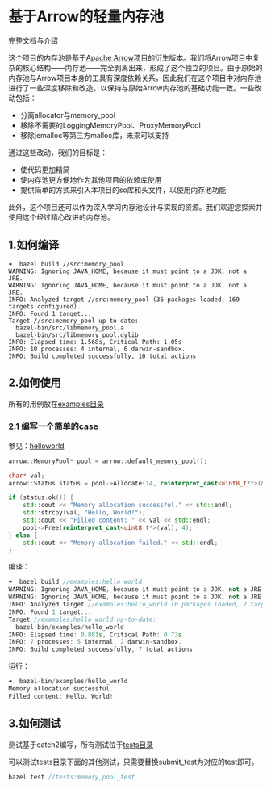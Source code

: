 # 基于Arrow的轻量内存池

[完整文档与介绍](https://hmpy6adnp5.feishu.cn/docx/BEKBdq0egoxmxNx3X3ZcHzkUnwd?pre_pathname=%2Fdrive%2Fhome%2F)

这个项目的内存池是基于[Apache Arrow项目](https://github.com/apache/arrow)的衍生版本。我们将Arrow项目中复杂的核心结构——内存池——完全剥离出来，形成了这个独立的项目。由于原始的内存池与Arrow项目本身的工具有深度依赖关系，因此我们在这个项目中对内存池进行了一些深度移除和改造，以保持与原始Arrow内存池的基础功能一致。一些改动包括：

- 分离allocator与memory_pool
- 移除不需要的LoggingMemoryPool、ProxyMemoryPool
- 移除jemalloc等第三方malloc库，未来可以支持

通过这些改动，我们的目标是：

- 使代码更加精简
- 使内存池更方便地作为其他项目的依赖库使用
- 提供简单的方式来引入本项目的so库和头文件，以使用内存池功能

此外，这个项目还可以作为深入学习内存池设计与实现的资源。我们欢迎您探索并使用这个经过精心改进的内存池。

## 1.如何编译

```
➜  bazel build //src:memory_pool 
WARNING: Ignoring JAVA_HOME, because it must point to a JDK, not a JRE.
WARNING: Ignoring JAVA_HOME, because it must point to a JDK, not a JRE.
INFO: Analyzed target //src:memory_pool (36 packages loaded, 169 targets configured).
INFO: Found 1 target...
Target //src:memory_pool up-to-date:
  bazel-bin/src/libmemory_pool.a
  bazel-bin/src/libmemory_pool.dylib
INFO: Elapsed time: 1.568s, Critical Path: 1.05s
INFO: 10 processes: 4 internal, 6 darwin-sandbox.
INFO: Build completed successfully, 10 total actions
```

## 2.如何使用

所有的用例放在[examples目录](./examples/)

### 2.1 编写一个简单的case

参见：[helloworld](./examples/hello_world.cc)

```cpp
arrow::MemoryPool* pool = arrow::default_memory_pool();

char* val;
arrow::Status status = pool->Allocate(14, reinterpret_cast<uint8_t**>(&val));

if (status.ok()) {
    std::cout << "Memory allocation successful." << std::endl;
    std::strcpy(val, "Hello, World!");
    std::cout << "Filled content: " << val << std::endl;
    pool->Free(reinterpret_cast<uint8_t*>(val), 4);
} else {
    std::cout << "Memory allocation failed." << std::endl;
}
```

编译：
```cpp
➜  bazel build //examples:hello_world 
WARNING: Ignoring JAVA_HOME, because it must point to a JDK, not a JRE.
WARNING: Ignoring JAVA_HOME, because it must point to a JDK, not a JRE.
INFO: Analyzed target //examples:hello_world (0 packages loaded, 2 targets configured).
INFO: Found 1 target...
Target //examples:hello_world up-to-date:
  bazel-bin/examples/hello_world
INFO: Elapsed time: 0.881s, Critical Path: 0.73s
INFO: 7 processes: 5 internal, 2 darwin-sandbox.
INFO: Build completed successfully, 7 total actions
```

运行：
```cpp
➜  bazel-bin/examples/hello_world
Memory allocation successful.
Filled content: Hello, World!
```

## 3.如何测试

测试基于catch2编写，所有测试位于[tests目录](./tests/)

可以测试tests目录下面的其他测试，只需要替换submit_test为对应的test即可。

```cpp
bazel test //tests:memory_pool_test
```
